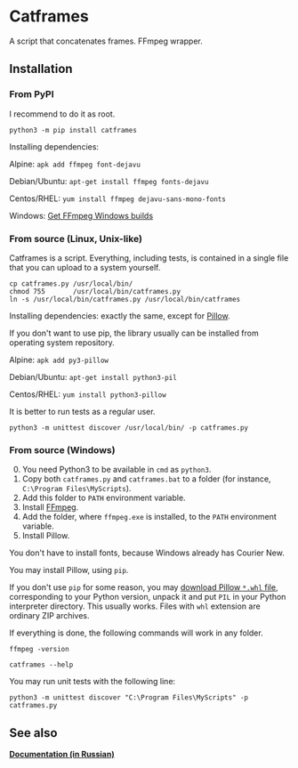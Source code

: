 Catframes
=========

A script that concatenates frames. FFmpeg wrapper.


Installation
------------

### From PyPI

I recommend to do it as root.

```
python3 -m pip install catframes
```

Installing dependencies:

Alpine: `apk add ffmpeg font-dejavu`

Debian/Ubuntu: `apt-get install ffmpeg fonts-dejavu`

Centos/RHEL: `yum install ffmpeg dejavu-sans-mono-fonts`

Windows: [Get FFmpeg Windows builds](https://ffmpeg.org/download.html)


### From source (Linux, Unix-like)

Catframes is a script. Everything, including tests,
is contained in a single file that you can upload
to a system yourself.

```
cp catframes.py /usr/local/bin/
chmod 755       /usr/local/bin/catframes.py
ln -s /usr/local/bin/catframes.py /usr/local/bin/catframes
```

Installing dependencies: exactly the same, except for [Pillow](https://python-pillow.org/).

If you don't want to use pip, the library usually can be installed from operating system repository.

Alpine: `apk add py3-pillow`

Debian/Ubuntu: `apt-get install python3-pil`

Centos/RHEL: `yum install python3-pillow`

It is better to run tests as a regular user.

```
python3 -m unittest discover /usr/local/bin/ -p catframes.py
```


### From source (Windows)

0. You need Python3 to be available in `cmd` as `python3`.
1. Copy both `catframes.py` and `catframes.bat` to a folder (for instance, `C:\Program Files\MyScripts`).
2. Add this folder to `PATH` environment variable.
3. Install [FFmpeg](https://ffmpeg.org/download.html).
4. Add the folder, where `ffmpeg.exe` is installed, to the `PATH` environment variable.
5. Install Pillow.

You don't have to install fonts, because Windows already has Courier New.

You may install Pillow, using `pip`.

If you don't use `pip` for some reason, you may
[download Pillow `*.whl` file](https://pypi.org/project/Pillow/#files),
corresponding to your Python version, unpack it and put `PIL`
in your Python interpreter directory.
This usually works.
Files with `whl` extension are ordinary ZIP archives.

If everything is done, the following commands will work in any folder.

```
ffmpeg -version

catframes --help
```

You may run unit tests with the following line:

```
python3 -m unittest discover "C:\Program Files\MyScripts" -p catframes.py
```


See also
--------

**[Documentation (in Russian)](https://itustinov.ru/cona/latest/docs/html/catframes.html)**
